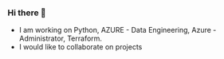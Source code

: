 ### Hi there 👋
- I am working on Python, AZURE - Data Engineering, Azure - Administrator, Terraform.
- I would like to collaborate on projects 

<!--
**Poojith1/Poojith1** is a ✨ _special_ ✨ repository because its `README.md` (this file) appears on your GitHub profile.

Here are some ideas to get you started:


- 📫 How to reach me: ...
- 😄 Pronouns: ...
- ⚡ Fun fact: ...
-->
